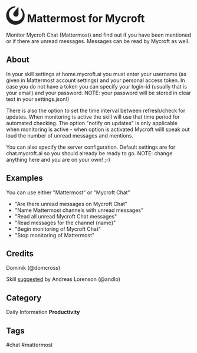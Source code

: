 # <img src='icon.png' card_color='#4093DB' width='50' height='50' style='vertical-align:bottom'/> Mattermost for Mycroft
Monitor Mycroft Chat (Mattermost) and find out if you have been mentioned or if there are unread messages. Messages can be read by Mycroft as well.

## About
In your skill settings at home.mycroft.ai you must enter your username (as given in Mattermost account settings) and your personal access token. In case you do not have a token you can specify your login-id (usually that is your email) and your password. NOTE: your password will be stored in clear text in your settings.json!)

There is also the option to set the time interval between refresh/check for updates. When monitoring is active the skill will use that time period for automated checking.
The option "notify on updates" is only applicable when monitoring is active - when option is activated Mycroft willl speak out loud the number of unread messages and mentions.

You can also specify the server configuration. Default settings are for chat.mycroft.ai so you should already be ready to go. NOTE: change anything here and you are on your own! ;-)

## Examples

You can use either "Mattermost" or "Mycroft Chat"

* "Are there unread messages on Mycroft Chat"
* "Name Mattermost channels with unread messages"
* "Read all unread Mycroft Chat messages"
* "Read messages for the channel {name}"
* "Begin monitoring of Mycroft Chat"
* "Stop monitoring of Mattermost"

## Credits
Dominik (@domcross)

Skill [suggested](https://community.mycroft.ai/t/mattermost-for-mycroft/5293) by Andreas Lorenson (@andlo)

## Category
Daily
Information
**Productivity**

## Tags
#chat
#mattermost



